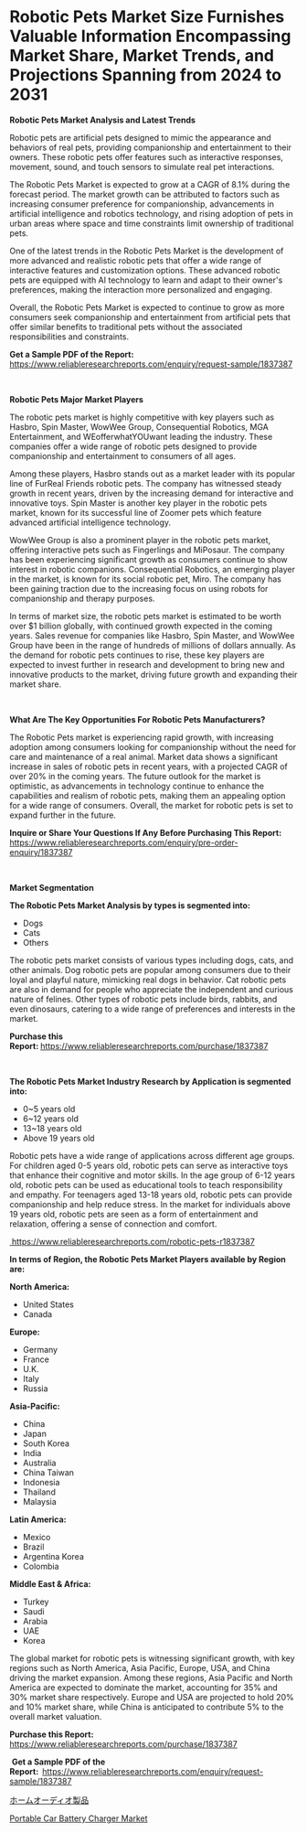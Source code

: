 <p><h1>Robotic Pets Market Size Furnishes Valuable Information Encompassing Market Share, Market Trends, and Projections Spanning from 2024 to 2031</h1></p><p><strong>Robotic Pets Market Analysis and Latest Trends</strong></p>
<p><p>Robotic pets are artificial pets designed to mimic the appearance and behaviors of real pets, providing companionship and entertainment to their owners. These robotic pets offer features such as interactive responses, movement, sound, and touch sensors to simulate real pet interactions.</p><p>The Robotic Pets Market is expected to grow at a CAGR of 8.1% during the forecast period. The market growth can be attributed to factors such as increasing consumer preference for companionship, advancements in artificial intelligence and robotics technology, and rising adoption of pets in urban areas where space and time constraints limit ownership of traditional pets.</p><p>One of the latest trends in the Robotic Pets Market is the development of more advanced and realistic robotic pets that offer a wide range of interactive features and customization options. These advanced robotic pets are equipped with AI technology to learn and adapt to their owner's preferences, making the interaction more personalized and engaging.</p><p>Overall, the Robotic Pets Market is expected to continue to grow as more consumers seek companionship and entertainment from artificial pets that offer similar benefits to traditional pets without the associated responsibilities and constraints.</p></p>
<p><strong>Get a Sample PDF of the Report:&nbsp;</strong> <a href="https://www.reliableresearchreports.com/enquiry/request-sample/1837387">https://www.reliableresearchreports.com/enquiry/request-sample/1837387</a></p>
<p>&nbsp;</p>
<p><strong>Robotic Pets Major Market Players</strong></p>
<p><p>The robotic pets market is highly competitive with key players such as Hasbro, Spin Master, WowWee Group, Consequential Robotics, MGA Entertainment, and WEofferwhatYOUwant leading the industry. These companies offer a wide range of robotic pets designed to provide companionship and entertainment to consumers of all ages.</p><p>Among these players, Hasbro stands out as a market leader with its popular line of FurReal Friends robotic pets. The company has witnessed steady growth in recent years, driven by the increasing demand for interactive and innovative toys. Spin Master is another key player in the robotic pets market, known for its successful line of Zoomer pets which feature advanced artificial intelligence technology.</p><p>WowWee Group is also a prominent player in the robotic pets market, offering interactive pets such as Fingerlings and MiPosaur. The company has been experiencing significant growth as consumers continue to show interest in robotic companions. Consequential Robotics, an emerging player in the market, is known for its social robotic pet, Miro. The company has been gaining traction due to the increasing focus on using robots for companionship and therapy purposes.</p><p>In terms of market size, the robotic pets market is estimated to be worth over $1 billion globally, with continued growth expected in the coming years. Sales revenue for companies like Hasbro, Spin Master, and WowWee Group have been in the range of hundreds of millions of dollars annually. As the demand for robotic pets continues to rise, these key players are expected to invest further in research and development to bring new and innovative products to the market, driving future growth and expanding their market share.</p></p>
<p>&nbsp;</p>
<p><strong>What Are The Key Opportunities For Robotic Pets Manufacturers?</strong></p>
<p><p>The Robotic Pets market is experiencing rapid growth, with increasing adoption among consumers looking for companionship without the need for care and maintenance of a real animal. Market data shows a significant increase in sales of robotic pets in recent years, with a projected CAGR of over 20% in the coming years. The future outlook for the market is optimistic, as advancements in technology continue to enhance the capabilities and realism of robotic pets, making them an appealing option for a wide range of consumers. Overall, the market for robotic pets is set to expand further in the future.</p></p>
<p><strong>Inquire or Share Your Questions If Any Before Purchasing This Report:</strong> <a href="https://www.reliableresearchreports.com/enquiry/pre-order-enquiry/1837387">https://www.reliableresearchreports.com/enquiry/pre-order-enquiry/1837387</a></p>
<p>&nbsp;</p>
<p><strong>Market Segmentation</strong></p>
<p><strong>The Robotic Pets Market Analysis by types is segmented into:</strong></p>
<p><ul><li>Dogs</li><li>Cats</li><li>Others</li></ul></p>
<p><p>The robotic pets market consists of various types including dogs, cats, and other animals. Dog robotic pets are popular among consumers due to their loyal and playful nature, mimicking real dogs in behavior. Cat robotic pets are also in demand for people who appreciate the independent and curious nature of felines. Other types of robotic pets include birds, rabbits, and even dinosaurs, catering to a wide range of preferences and interests in the market.</p></p>
<p><strong>Purchase this Report:&nbsp;</strong><a href="https://www.reliableresearchreports.com/purchase/1837387">https://www.reliableresearchreports.com/purchase/1837387</a></p>
<p>&nbsp;</p>
<p><strong>The Robotic Pets Market Industry Research by Application is segmented into:</strong></p>
<p><ul><li>0~5 years old</li><li>6~12 years old</li><li>13~18 years old</li><li>Above 19 years old</li></ul></p>
<p><p>Robotic pets have a wide range of applications across different age groups. For children aged 0-5 years old, robotic pets can serve as interactive toys that enhance their cognitive and motor skills. In the age group of 6-12 years old, robotic pets can be used as educational tools to teach responsibility and empathy. For teenagers aged 13-18 years old, robotic pets can provide companionship and help reduce stress. In the market for individuals above 19 years old, robotic pets are seen as a form of entertainment and relaxation, offering a sense of connection and comfort.</p></p>
<p><a href="https://www.reliableresearchreports.com/robotic-pets-r1837387">&nbsp;https://www.reliableresearchreports.com/robotic-pets-r1837387</a></p>
<p><strong>In terms of Region, the Robotic Pets Market Players available by Region are:</strong></p>
<p>
    <p> <strong> North America: </strong>
        <ul>
            <li>United States</li>
            <li>Canada</li>
        </ul>
        </p> 
    <p> <strong> Europe: </strong>
        <ul>
            <li>Germany</li>
            <li>France</li>
            <li>U.K.</li>
            <li>Italy</li>
            <li>Russia</li>
        </ul>
        </p> 
    <p> <strong> Asia-Pacific: </strong>
        <ul>
            <li>China</li>
            <li>Japan</li>
            <li>South Korea</li>
            <li>India</li>
            <li>Australia</li>
            <li>China Taiwan</li>
            <li>Indonesia</li>
            <li>Thailand</li>
            <li>Malaysia</li>
        </ul>
        </p> 
    <p> <strong> Latin America: </strong>
        <ul>
            <li>Mexico</li>
            <li>Brazil</li>
            <li>Argentina Korea</li>
            <li>Colombia</li>
        </ul>
        </p> 
    <p> <strong> Middle East & Africa: </strong>
        <ul>
            <li>Turkey</li>
            <li>Saudi</li>
            <li>Arabia</li>
            <li>UAE</li>
            <li>Korea</li>
        </ul>
    </p>
    </p>
<p><p>The global market for robotic pets is witnessing significant growth, with key regions such as North America, Asia Pacific, Europe, USA, and China driving the market expansion. Among these regions, Asia Pacific and North America are expected to dominate the market, accounting for 35% and 30% market share respectively. Europe and USA are projected to hold 20% and 10% market share, while China is anticipated to contribute 5% to the overall market valuation.</p></p>
<p><strong>Purchase this Report: </strong><a href="https://www.reliableresearchreports.com/purchase/1837387">https://www.reliableresearchreports.com/purchase/1837387</a></p>
<p>&nbsp;<strong>Get a Sample PDF of the Report:&nbsp;&nbsp;</strong><a href="https://www.reliableresearchreports.com/enquiry/request-sample/1837387">https://www.reliableresearchreports.com/enquiry/request-sample/1837387</a></p>
<p><strong></strong></p>
<p><p><a href="https://medium.com/@zackaryhalvorson2023/%E3%82%B0%E3%83%AD%E3%83%BC%E3%83%90%E3%83%AB%E3%83%9B%E3%83%BC%E3%83%A0%E3%82%AA%E3%83%BC%E3%83%87%E3%82%A3%E3%82%AA%E8%A3%BD%E5%93%81%E6%A5%AD%E7%95%8C%E8%AA%BF%E6%9F%BB%E3%83%AC%E3%83%9D%E3%83%BC%E3%83%88-%E7%AB%B6%E4%BA%89%E7%92%B0%E5%A2%83-%E5%B8%82%E5%A0%B4%E8%A6%8F%E6%A8%A1-%E5%9C%B0%E5%9F%9F%E3%81%AE%E7%8A%B6%E6%B3%81-%E8%A6%8B%E9%80%9A%E3%81%97%E4%BA%88%E6%B8%AC-2024%E5%B9%B4-2031%E5%B9%B4-05c352868694">ホームオーディオ製品</a></p><p><a href="https://github.com/RogerKng88/Market-Research-Report-List-1/blob/main/portable-car-battery-charger-market.md">Portable Car Battery Charger Market</a></p></p>